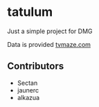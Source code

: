 # tatulum

Just a simple project for DMG

Data is provided [tvmaze.com](http://www.tvmaze.com)

## Contributors
- Sectan
- jaunerc
- alkazua
